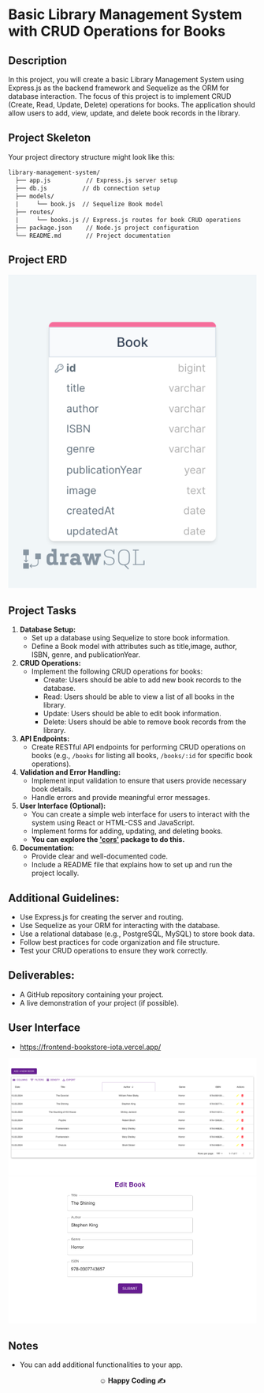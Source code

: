# Basic Library Management System with CRUD Operations for Books

## Description

In this project, you will create a basic Library Management System using Express.js as the backend framework and Sequelize as the ORM for database interaction. The focus of this project is to implement CRUD (Create, Read, Update, Delete) operations for books. The application should allow users to add, view, update, and delete book records in the library.

## Project Skeleton

Your project directory structure might look like this:

```
library-management-system/
  ├── app.js          // Express.js server setup
  ├── db.js          // db connection setup
  ├── models/
  |     └── book.js  // Sequelize Book model
  ├── routes/
  |     └── books.js // Express.js routes for book CRUD operations
  ├── package.json    // Node.js project configuration
  └── README.md       // Project documentation
```

## Project ERD

![erd](./erd.png)

## Project Tasks

1. **Database Setup:**
   - Set up a database using Sequelize to store book information.
   - Define a Book model with attributes such as title,image, author, ISBN, genre, and publicationYear.
2. **CRUD Operations:**
   - Implement the following CRUD operations for books:
     - Create: Users should be able to add new book records to the database.
     - Read: Users should be able to view a list of all books in the library.
     - Update: Users should be able to edit book information.
     - Delete: Users should be able to remove book records from the library.
3. **API Endpoints:**
   - Create RESTful API endpoints for performing CRUD operations on books (e.g., `/books` for listing all books, `/books/:id` for specific book operations).
4. **Validation and Error Handling:**
   - Implement input validation to ensure that users provide necessary book details.
   - Handle errors and provide meaningful error messages.
5. **User Interface (Optional):**
   - You can create a simple web interface for users to interact with the system using React or HTML-CSS and JavaScript.
   - Implement forms for adding, updating, and deleting books.
   - **You can explore the ['cors'](https://www.npmjs.com/package/cors) package to do this.**
6. **Documentation:**
   - Provide clear and well-documented code.
   - Include a README file that explains how to set up and run the project locally.

## **Additional Guidelines:**

- Use Express.js for creating the server and routing.
- Use Sequelize as your ORM for interacting with the database.
- Use a relational database (e.g., PostgreSQL, MySQL) to store book data.
- Follow best practices for code organization and file structure.
- Test your CRUD operations to ensure they work correctly.

## **Deliverables:**

- A GitHub repository containing your project.
- A live demonstration of your project (if possible).

## User Interface

- https://frontend-bookstore-iota.vercel.app/

![bookList](./bookstore.png)
![editBook](./editBook.png)

## Notes

- You can add additional functionalities to your app.

**<p align="center">&#9786; Happy Coding &#9997;</p>**
